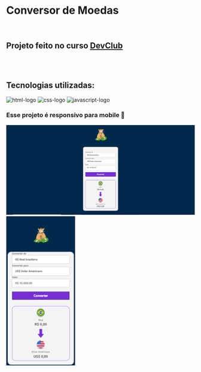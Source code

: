 <h1>Conversor de Moedas</h1>
<br>
<h2>Projeto feito no curso <a href="https://rodolfomori.com.br/devclub">DevClub</a></h2>
<br>
<br>
<h2>Tecnologias utilizadas:</h2>
  <img src="https://img.shields.io/badge/HTML-239120?style=for-the-badge&logo=html5&logoColor=white" alt="html-logo"/>
  <img src="https://img.shields.io/badge/CSS-239120?&style=for-the-badge&logo=css3&logoColor=white" alt="css-logo" />
  <img src="https://img.shields.io/badge/JavaScript-323330?style=for-the-badge&logo=javascript&logoColor=F7DF1E" alt="javascript-logo" />
  <br>
  
  <h3>Esse projeto é responsivo para mobile 📱</h3>
  <img src="https://github.com/SaymonC/Conversor-de-Moedas/blob/main/assets/Conversor%20Desktop.png?raw=true" width="600px">
  <img src="https://github.com/SaymonC/Conversor-de-Moedas/blob/main/assets/Conversor%20Mobile.png?raw=true" height="400px">
  
